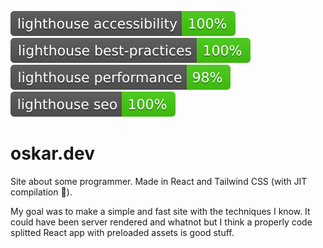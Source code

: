 [![Lighthouse Accessibility Badge](./lighthouse_badges/lighthouse_accessibility.svg)](https://web.dev/measure/)
[![Lighthouse Best Practices Badge](./lighthouse_badges/lighthouse_best-practices.svg)](https://web.dev/measure/)
[![Lighthouse Performance Badge](./lighthouse_badges/lighthouse_performance.svg)](https://web.dev/measure/)
[![Lighthouse SEO Badge](./lighthouse_badges/lighthouse_seo.svg)](https://web.dev/measure/)

# oskar.dev

Site about some programmer. Made in React and Tailwind CSS (with JIT compilation 🎉).

My goal was to make a simple and fast site with the techniques I know. It could have been server rendered and whatnot but I think a properly code splitted React app with preloaded assets is good stuff.
